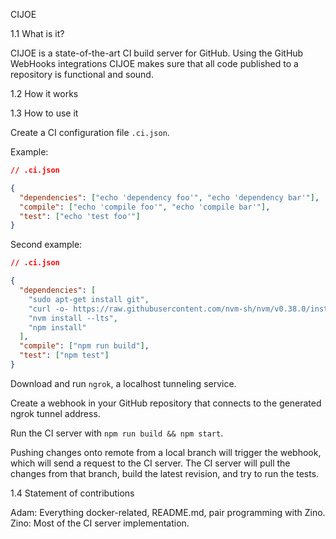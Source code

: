 CIJOE

1.1 What is it?

CIJOE is a state-of-the-art CI build server for GitHub. Using the GitHub WebHooks integrations CIJOE makes sure that all code published to a repository is functional and sound.

1.2 How it works

1.3 How to use it

Create a CI configuration file `.ci.json`.

Example:

```json
// .ci.json

{
  "dependencies": ["echo 'dependency foo'", "echo 'dependency bar'"],
  "compile": ["echo 'compile foo'", "echo 'compile bar'"],
  "test": ["echo 'test foo'"]
}
```

Second example:

```json
// .ci.json

{
  "dependencies": [
    "sudo apt-get install git",
    "curl -o- https://raw.githubusercontent.com/nvm-sh/nvm/v0.38.0/install.sh | bash", // install NVM
    "nvm install --lts",
    "npm install"
  ],
  "compile": ["npm run build"],
  "test": ["npm test"]
}
```

Download and run `ngrok`, a localhost tunneling service.

Create a webhook in your GitHub repository that connects to the generated ngrok tunnel address.

Run the CI server with `npm run build && npm start`.

Pushing changes onto remote from a local branch will trigger the webhook, which will send a request to the CI server. The CI server will pull the changes from that branch, build the latest revision, and try to run the tests.

1.4 Statement of contributions

Adam: Everything docker-related, README.md, pair programming with Zino.
Zino: Most of the CI server implementation. 
 
